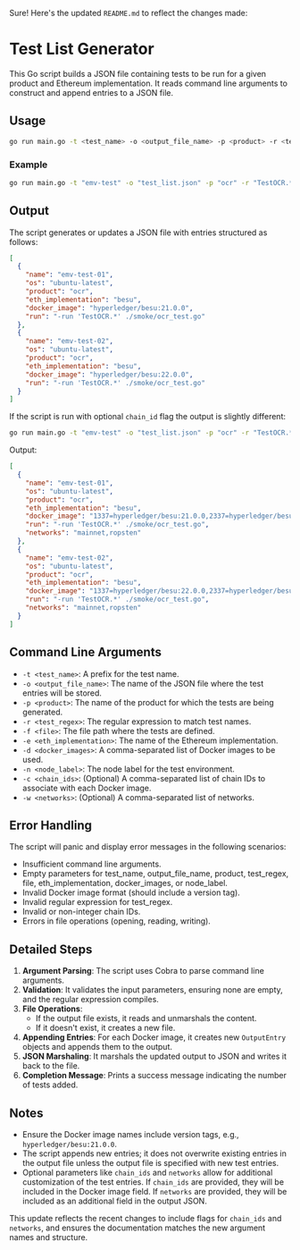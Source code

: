 Sure! Here's the updated `README.md` to reflect the changes made:

# Test List Generator

This Go script builds a JSON file containing tests to be run for a given product and Ethereum implementation. It reads command line arguments to construct and append entries to a JSON file.

## Usage

```bash
go run main.go -t <test_name> -o <output_file_name> -p <product> -r <test_regex> -f <file> -e <eth_implementation> -d <docker_images> -n <node_label> [-c <chain_ids>] [-w <networks>]
```

### Example

```bash
go run main.go -t "emv-test" -o "test_list.json" -p "ocr" -r "TestOCR.*" -f "./smoke/ocr_test.go" -e "besu" -d "hyperledger/besu:21.0.0,hyperledger/besu:22.0.0" -n "ubuntu-latest"
```

## Output

The script generates or updates a JSON file with entries structured as follows:

```json
[
  {
    "name": "emv-test-01",
    "os": "ubuntu-latest",
    "product": "ocr",
    "eth_implementation": "besu",
    "docker_image": "hyperledger/besu:21.0.0",
    "run": "-run 'TestOCR.*' ./smoke/ocr_test.go"
  },
  {
    "name": "emv-test-02",
    "os": "ubuntu-latest",
    "product": "ocr",
    "eth_implementation": "besu",
    "docker_image": "hyperledger/besu:22.0.0",
    "run": "-run 'TestOCR.*' ./smoke/ocr_test.go"
  }
]
```

If the script is run with optional `chain_id` flag the output is slightly different:

```bash
go run main.go -t "emv-test" -o "test_list.json" -p "ocr" -r "TestOCR.*" -f "./smoke/ocr_test.go" -e "besu" -d "hyperledger/besu:21.0.0,hyperledger/besu:22.0.0" -n "ubuntu-latest" -c 1337,2337 -w "mainnet,ropsten"
```

Output:

```json
[
  {
    "name": "emv-test-01",
    "os": "ubuntu-latest",
    "product": "ocr",
    "eth_implementation": "besu",
    "docker_image": "1337=hyperledger/besu:21.0.0,2337=hyperledger/besu:21.0.0",
    "run": "-run 'TestOCR.*' ./smoke/ocr_test.go",
    "networks": "mainnet,ropsten"
  },
  {
    "name": "emv-test-02",
    "os": "ubuntu-latest",
    "product": "ocr",
    "eth_implementation": "besu",
    "docker_image": "1337=hyperledger/besu:22.0.0,2337=hyperledger/besu:22.0.0",
    "run": "-run 'TestOCR.*' ./smoke/ocr_test.go",
    "networks": "mainnet,ropsten"
  }
]
```

## Command Line Arguments

- `-t <test_name>`: A prefix for the test name.
- `-o <output_file_name>`: The name of the JSON file where the test entries will be stored.
- `-p <product>`: The name of the product for which the tests are being generated.
- `-r <test_regex>`: The regular expression to match test names.
- `-f <file>`: The file path where the tests are defined.
- `-e <eth_implementation>`: The name of the Ethereum implementation.
- `-d <docker_images>`: A comma-separated list of Docker images to be used.
- `-n <node_label>`: The node label for the test environment.
- `-c <chain_ids>`: (Optional) A comma-separated list of chain IDs to associate with each Docker image.
- `-w <networks>`: (Optional) A comma-separated list of networks.

## Error Handling

The script will panic and display error messages in the following scenarios:

- Insufficient command line arguments.
- Empty parameters for test_name, output_file_name, product, test_regex, file, eth_implementation, docker_images, or node_label.
- Invalid Docker image format (should include a version tag).
- Invalid regular expression for test_regex.
- Invalid or non-integer chain IDs.
- Errors in file operations (opening, reading, writing).

## Detailed Steps

1. **Argument Parsing**: The script uses Cobra to parse command line arguments.
2. **Validation**: It validates the input parameters, ensuring none are empty, and the regular expression compiles.
3. **File Operations**:
   - If the output file exists, it reads and unmarshals the content.
   - If it doesn't exist, it creates a new file.
4. **Appending Entries**: For each Docker image, it creates new `OutputEntry` objects and appends them to the output.
5. **JSON Marshaling**: It marshals the updated output to JSON and writes it back to the file.
6. **Completion Message**: Prints a success message indicating the number of tests added.

## Notes

- Ensure the Docker image names include version tags, e.g., `hyperledger/besu:21.0.0`.
- The script appends new entries; it does not overwrite existing entries in the output file unless the output file is specified with new test entries.
- Optional parameters like `chain_ids` and `networks` allow for additional customization of the test entries. If `chain_ids` are provided, they will be included in the Docker image field. If `networks` are provided, they will be included as an additional field in the output JSON.

This update reflects the recent changes to include flags for `chain_ids` and `networks`, and ensures the documentation matches the new argument names and structure.
